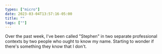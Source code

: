 ```yaml
---
types: ["micro"]
date: 2023-03-04T13:57:16-05:00
title: ""
tags: [""]
---
```

Over the past week, I've been called "Stephen" in two separate professional contexts by two people who ought to know my name. Starting to wonder if there's something they know that I don't.
